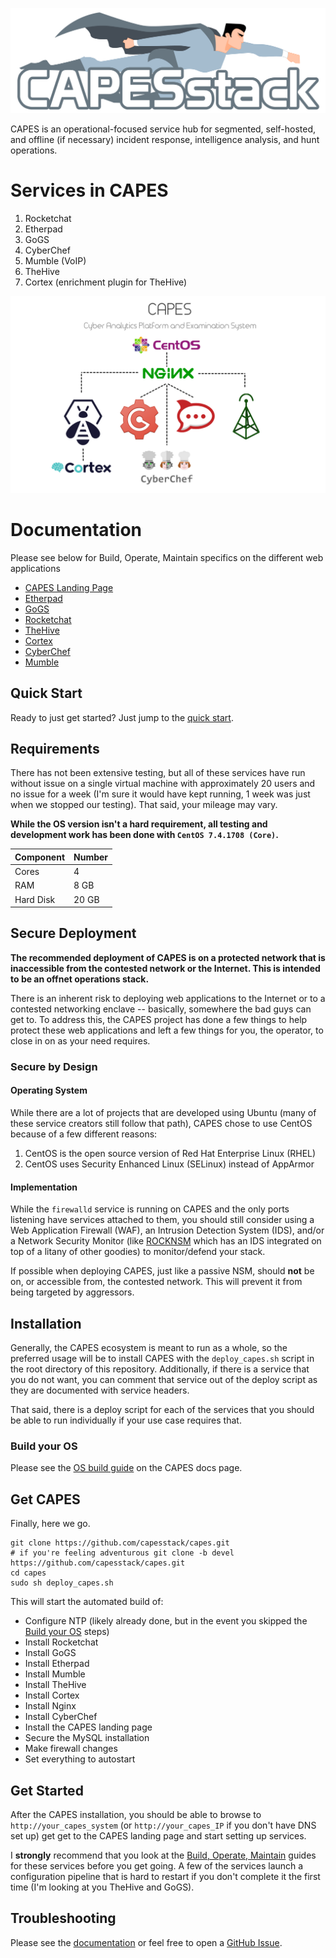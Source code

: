 ![capes logo](/capes_logo.png)

CAPES is an operational-focused service hub for segmented, self-hosted, and offline (if necessary) incident response, intelligence analysis, and hunt operations.

# Services in CAPES
1. Rocketchat
1. Etherpad
1. GoGS
1. CyberChef
1. Mumble (VoIP)
1. TheHive
1. Cortex (enrichment plugin for TheHive)

![capes logo](/capes_arch.png)

# Documentation
Please see below for Build, Operate, Maintain specifics on the different web applications
* [CAPES Landing Page](https://github.com/capesstack/capes/blob/master/landing_page/build_operate_maintain.md)  
* [Etherpad](https://github.com/capesstack/capes/blob/master/etherpad/build_operate_maintain.md)  
* [GoGS](https://github.com/capesstack/capes/blob/master/gogs/build_operate_maintain.md)  
* [Rocketchat](https://github.com/capesstack/capes/blob/master/rocketchat/build_operate_maintain.md)  
* [TheHive](https://github.com/capesstack/capes/blob/master/thehive/build_operate_maintain.md)  
* [Cortex](https://github.com/capesstack/capes/blob/master/cortex/build_operate_maintain.md)  
* [CyberChef](https://github.com/capesstack/capes/blob/master/cyberchef/build_operate_maintain.md)
* [Mumble](https://github.com/capesstack/capes/blob/master/mumble/build_operate_maintain.md)  

## Quick Start
Ready to just get started? Just jump to the [quick start](#get-capes).

## Requirements
There has not been extensive testing, but all of these services have run without issue on a single virtual machine with approximately 20 users and no issue for a week (I'm sure it would have kept running, 1 week was just when we stopped our testing). That said, your mileage may vary.

**While the OS version isn't a hard requirement, all testing and development work has been done with `CentOS 7.4.1708 (Core)`.**

| Component | Number |
| - | - |
| Cores | 4 |
| RAM | 8 GB |
| Hard Disk | 20 GB |

## Secure Deployment
**The recommended deployment of CAPES is on a protected network that is inaccessible from the contested network or the Internet. This is intended to be an offnet operations stack.**

There is an inherent risk to deploying web applications to the Internet or to a contested networking enclave -- basically, somewhere the bad guys can get to. To address this, the CAPES project has done a few things to help protect these web applications and left a few things for you, the operator, to close in on as your need requires.

### Secure by Design
#### Operating System
While there are a lot of projects that are developed using Ubuntu (many of these service creators still follow that path), CAPES chose to use CentOS because of a few different reasons:  
1. CentOS is the open source version of Red Hat Enterprise Linux (RHEL)
1. CentOS uses Security Enhanced Linux (SELinux) instead of AppArmor

#### Implementation
While the `firewalld` service is running on CAPES and the only ports listening have services attached to them, you should still consider using a Web Application Firewall (WAF), an Intrusion Detection System (IDS), and/or a Network Security Monitor (like [ROCKNSM](http://rocknsm.io) which has an IDS integrated on top of a litany of other goodies) to monitor/defend your stack.

If possible when deploying CAPES, just like a passive NSM, should **not** be on, or accessible from, the contested network. This will prevent it from being targeted by aggressors.

## Installation
Generally, the CAPES ecosystem is meant to run as a whole, so the preferred usage will be to install CAPES with the `deploy_capes.sh` script in the root directory of this repository. Additionally, if there is a service that you do not want, you can comment that service out of the deploy script as they are documented with service headers.

That said, there is a deploy script for each of the services that you should be able to run individually if your use case requires that.

### Build your OS
Please see the [OS build guide](https://github.com/capesstack/capes/tree/master/docs#build-your-os) on the CAPES docs page.

## Get CAPES
Finally, here we go.
```
git clone https://github.com/capesstack/capes.git
# if you're feeling adventurous git clone -b devel https://github.com/capesstack/capes.git
cd capes
sudo sh deploy_capes.sh
```
This will start the automated build of:
* Configure NTP (likely already done, but in the event you skipped the [Build your OS](https://github.com/capesstack/capes/tree/master/docs#build-your-os) steps)
* Install Rocketchat  
* Install GoGS  
* Install Etherpad  
* Install Mumble  
* Install TheHive  
* Install Cortex  
* Install Nginx  
* Install CyberChef    
* Install the CAPES landing page  
* Secure the MySQL installation  
* Make firewall changes  
* Set everything to autostart  

## Get Started
After the CAPES installation, you should be able to browse to `http://your_capes_system` (or `http://your_capes_IP` if you don't have DNS set up) get get to the CAPES landing page and start setting up services.

I **strongly** recommend that you look at the [Build, Operate, Maintain](https://github.com/capesstack/capes/tree/master/docs#documentation) guides for these services before you get going. A few of the services launch a configuration pipeline that is hard to restart if you don't complete it the first time (I'm looking at you TheHive and GoGS).

## Troubleshooting
Please see the [documentation](https://github.com/capesstack/capes/tree/master/docs#documentation) or feel free to open a [GitHub Issue](https://github.com/capesstack/capes/issues).
